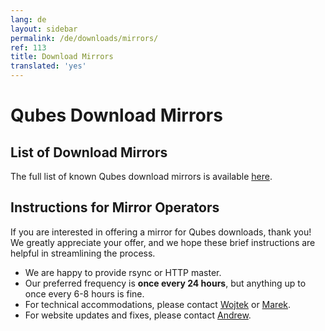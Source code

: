 ```yaml
---
lang: de
layout: sidebar
permalink: /de/downloads/mirrors/
ref: 113
title: Download Mirrors
translated: 'yes'
---
```


Qubes Download Mirrors
======================

List of Download Mirrors
------------------------

The full list of known Qubes download mirrors is available [here][mirror-list].

Instructions for Mirror Operators
---------------------------------

If you are interested in offering a mirror for Qubes downloads, thank you!
We greatly appreciate your offer, and we hope these brief instructions are
helpful in streamlining the process.

 * We are happy to provide rsync or HTTP master.
 * Our preferred frequency is **once every 24 hours**, but anything up to once
   every 6-8 hours is fine.
 * For technical accommodations, please contact [Wojtek] or [Marek].
 * For website updates and fixes, please contact [Andrew].


[mirror-list]: /de/downloads/#mirrors
[Wojtek]: /de/team/#wojtek-porczyk
[Marek]: /de/team/#marek-marczykowski-górecki
[Andrew]: /de/team/#andrew-david-wong